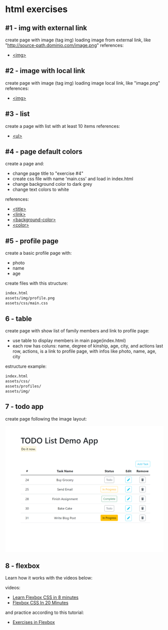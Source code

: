 # html exercises


## #1 - img with external link

create page with image (tag img) loading image from external link, like "http://source-path.dominio.com/image.png"
references:
 * [\<img\>](https://developer.mozilla.org/en-US/docs/Web/HTML/Element/img)

 
## #2 - image with local link
create page with image (tag img) loading image local link, like "image.png"
references:
 * [\<img\>](https://developer.mozilla.org/en-US/docs/Web/HTML/Element/img)

 
## #3 - list
create a page with list with at least 10 items
references:
* [\<ul\>](https://developer.mozilla.org/en-US/docs/Web/HTML/Element/ul)


## #4 - page default colors
create a page and:
 - change page title to "exercise #4"
-  create css file with name 'main.css' and load in index.html 
 - change background color to dark grey
 - change text colors to white

references:
* [\<title\>](https://developer.mozilla.org/en-US/docs/Web/HTML/Element/title)
* [\<link\>](https://developer.mozilla.org/en-US/docs/Web/HTML/Element/link)
* [\<background-color\>](https://developer.mozilla.org/en-US/docs/Web/CSS/background-color)
* [\<color\>](https://developer.mozilla.org/en-US/docs/Web/CSS/color)


## #5 - profile page
create a basic profile page with:
 - photo
 - name
 - age

create files with this  structure:
```
index.html
assets/img/profile.png
assets/css/main.css
```

## 6 - table
create page with show list of family members and link to profile page:
- use table to display members in main page(index.html)
- each row has coluns: name, degree of kinship, age, city, and actions
last row, actions, is a link to profile page, with infos like photo, name, age, city

estructure example:
```
index.html
assets/css/
assets/profiles/
assets/img/
```


## 7 - todo app
create page following the image layout:

![todo app](assets/todo-exercises-7.png)


## 8 - flexbox

Learn how it works with the videos below:

videos:
* [Learn Flexbox CSS in 8 minutes](https://www.youtube.com/watch?v=phWxA89Dy94&ab_channel=SlayingTheDragon)
* [Flexbox CSS In 20 Minutes](https://www.youtube.com/watch?v=JJSoEo8JSnc&ab_channel=TraversyMedia)
 
and practice according to this tutorial:
* [Exercises in Flexbox](https://webdesign.tutsplus.com/exercises-in-flexbox-simple-web-components--cms-28049t)

